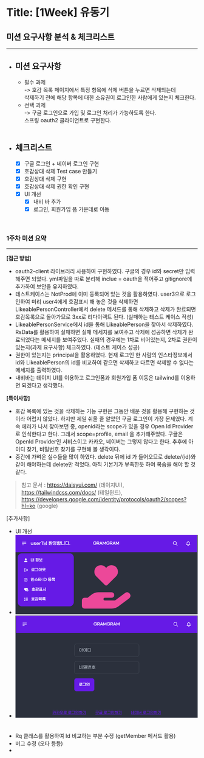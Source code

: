 # Title: [1Week] 유동기

## 미션 요구사항 분석 & 체크리스트

---

- ## **미션 요구사항**
    - 필수 과제
      <br/>-> 호감 목록 페이지에서 특정 항목에 삭제 버튼을 누르면 삭제되는데
      <br/>삭제하기 전에 해당 항목에 대한 소유권이 로그인한 사람에게 있는지 체크한다.
    - 선택 과제
      <br/>-> 구글 로그인으로 가입 및 로그인 처리가 가능하도록 한다.
      <br/>스프링 oauth2 클라이언트로 구현한다.
      <br/><br/>
- ## **체크리스트**
    - [x] 구글 로그인 + 네이버 로그인 구현
    - [x] 호감상대 삭제 Test case 만들기
    - [x] 호감상대 삭제 구현
    - [x] 호감상대 삭제 권한 확인 구현
    - [x] UI 개선
        - [x] 내비 바 추가
        - [x] 로그인, 회원가입 폼 가운데로 이동

<br/>

### 1주차 미션 요약

---

**[접근 방법]**


- oauth2-client 라이브러리 사용하여 구현하였다. 구글의 경우 id와 secret만 입력해주면 되었다. yml파일을 따로 분리해 inclue = oauth을 적어주고 gitignore에
  추가하여 보안을 유지하였다.
- 테스트케이스는 NotProd에 이미 등록되어 있는 것을 활용하였다. user3으로 로그인하여 미리 user4에게 호감표시 해 놓은 것을 삭제하면 LikeablePersonController에서 delete 메서드를
  통해 삭제하고 삭제가 완료되면 호감목록으로 돌아가므로 3xx로 리다이렉트 된다. (실패하는 테스트 케이스 작성)
-  LikeablePersonService에서 id을 통해 LikeablePerson을 찾아서 삭제하였다. RsData를 활용하여 실패하면 실패 메세지를 보여주고 삭제에 성공하면 삭제가 완료되었다는
   메세지를 보여주었다. 실패의 경우에는 1차로 비어있는지, 2차로 권한이 있는지(과제 요구사항) 체크하였다. (테스트 케이스 성공)
- 권한이 있는지는 principal을 활용하였다. 현재 로그인 한 사람의 인스타정보에서 id와 LikeablePerson의 id를 비교하여 같으면 삭제하고 다르면 삭제할 수 없다는 메세지를 출력하였다.
- 내비바는 데이지 UI를 이용하고 로그인폼과 회원가입 폼 이동은 tailwind를 이용하면 되겠다고 생각했다.

**[특이사항]**

- 호감 목록에 있는 것을 삭제하는 기능 구현은 그동안 배운 것을 활용해 구현하는 것이라 어렵지 않았다.
하지만 제일 쉬울 줄 알았던 구글 로그인이 가장 문제였다. 계속 에러가 나서 찾아보던 중, openid라는 scope가 있을 경우 Open Id Provider로 인식한다고 한다. 그래서 scope=profile, email
을 추가해주었다. 구글은 OpenId Provider인 서비스이고 카카오, 네이버는 그렇지 않다고 한다. 추후에 아이디 찾기, 비밀번호 찾기를 구현해 볼 생각이다.
- 중간에 가벼운 실수들을 많이 하였다. delete 뒤에 id 가 들어오므로 delete/{id}와 같이 해야하는데 delete만 적었다. 아직 기본기가 부족한듯 하여 복습을 해야 할 것 같다.

> 참고 문서 : https://daisyui.com/ (데이지UI), https://tailwindcss.com/docs/ (테일윈드), https://developers.google.com/identity/protocols/oauth2/scopes?hl=ko (google)


[추가사항]
+ UI 개선
+ ![img.png](../img/img_main.png)
+ ![img.png](../img/img_login.png)
<br/><br/><br/>
+ Rq 클래스를 활용하여 Id 비교하는 부분 수정 (getMember 메서드 활용)
+ 버그 수정 (오타 등등)
+




